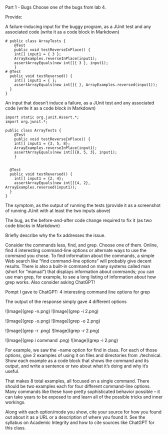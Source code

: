 Part 1 - Bugs
Choose one of the bugs from lab 4.

Provide:

A failure-inducing input for the buggy program, as a JUnit test and any associated code (write it as a code block in Markdown)

```
# public class ArrayTests {
	@Test 
	public void testReverseInPlace() {
    int[] input1 = { 3 };
    ArrayExamples.reverseInPlace(input1);
    assertArrayEquals(new int[]{ 3 }, input1);
	}
# @Test
  public void testReversed() {
    int[] input1 = { };
    assertArrayEquals(new int[]{ }, ArrayExamples.reversed(input1));
  }
}
```

An input that doesn’t induce a failure, as a JUnit test and any associated code (write it as a code block in Markdown)
```
import static org.junit.Assert.*;
import org.junit.*;

public class ArrayTests {
	@Test 
	public void testReverseInPlace() {
    int[] input1 = {3, 5, 8};
    ArrayExamples.reverseInPlace(input1);
    assertArrayEquals(new int[]{8, 5, 3}, input1);
	}


  @Test
  public void testReversed() {
    int[] input1 = {2, 4};
    assertArrayEquals(new int[]{4, 2}, ArrayExamples.reversed(input1));
  }
}
```

The symptom, as the output of running the tests (provide it as a screenshot of running JUnit with at least the two inputs above)


The bug, as the before-and-after code change required to fix it (as two code blocks in Markdown)


Briefly describe why the fix addresses the issue.


Consider the commands less, find, and grep. Choose one of them. Online, find 4 interesting command-line options or alternate ways to use the command you chose. To find information about the commands, a simple Web search like “find command-line options” will probably give decent results. There is also a built-in command on many systems called man (short for “manual”) that displays information about commands; you can use man grep, for example, to see a long listing of information about how grep works. Also consider asking ChatGPT!

Pompt I gave to ChatGPT: 4 interesting command line options for grep

The output of the response simply gave 4 different options

![Image](grep -n.png)
![Image](grep -i 2.png)

![Image](grep -o.png)
![Image](grep -o 2.png)

![Image](grep -r .png)
![Image](grep -r 2.png)

![Image](grep i command .png)
![Image](grep -i 2.png)

For example, we saw the -name option for find in class. For each of those options, give 2 examples of using it on files and directories from ./technical. Show each example as a code block that shows the command and its output, and write a sentence or two about what it’s doing and why it’s useful.

That makes 8 total examples, all focused on a single command. There should be two examples each for four different command-line options. Many commands like these have pretty sophisticated behavior possible – it can take years to be exposed to and learn all of the possible tricks and inner workings.

Along with each option/mode you show, cite your source for how you found out about it as a URL or a description of where you found it. See the syllabus on Academic Integrity and how to cite sources like ChatGPT for this class.
